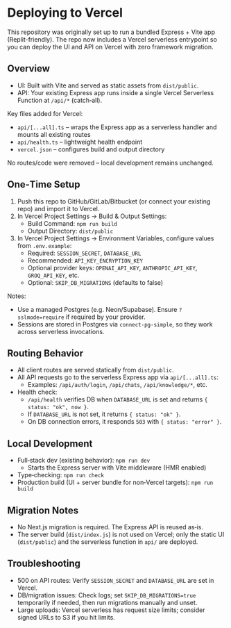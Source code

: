 # Deploying to Vercel

This repository was originally set up to run a bundled Express + Vite app (Replit-friendly).
The repo now includes a Vercel serverless entrypoint so you can deploy the UI and API on Vercel with zero framework migration.

## Overview

- UI: Built with Vite and served as static assets from `dist/public`.
- API: Your existing Express app runs inside a single Vercel Serverless Function at `/api/*` (catch‑all).

Key files added for Vercel:

- `api/[...all].ts` – wraps the Express app as a serverless handler and mounts all existing routes
- `api/health.ts` – lightweight health endpoint
- `vercel.json` – configures build and output directory

No routes/code were removed – local development remains unchanged.

## One‑Time Setup

1. Push this repo to GitHub/GitLab/Bitbucket (or connect your existing repo) and import it to Vercel.
2. In Vercel Project Settings → Build & Output Settings:
   - Build Command: `npm run build`
   - Output Directory: `dist/public`
3. In Vercel Project Settings → Environment Variables, configure values from `.env.example`:
   - Required: `SESSION_SECRET`, `DATABASE_URL`
   - Recommended: `API_KEY_ENCRYPTION_KEY`
   - Optional provider keys: `OPENAI_API_KEY`, `ANTHROPIC_API_KEY`, `GROQ_API_KEY`, etc.
   - Optional: `SKIP_DB_MIGRATIONS` (defaults to false)

Notes:

- Use a managed Postgres (e.g. Neon/Supabase). Ensure `?sslmode=require` if required by your provider.
- Sessions are stored in Postgres via `connect-pg-simple`, so they work across serverless invocations.

## Routing Behavior

- All client routes are served statically from `dist/public`.
- All API requests go to the serverless Express app via `api/[...all].ts`:
  - Examples: `/api/auth/login`, `/api/chats`, `/api/knowledge/*`, etc.
- Health check:
  - `/api/health` verifies DB when `DATABASE_URL` is set and returns `{ status: "ok", now }`.
  - If `DATABASE_URL` is not set, it returns `{ status: "ok" }`.
  - On DB connection errors, it responds `503` with `{ status: "error" }`.

## Local Development

- Full‑stack dev (existing behavior): `npm run dev`
  - Starts the Express server with Vite middleware (HMR enabled)
- Type‑checking: `npm run check`
- Production build (UI + server bundle for non‑Vercel targets): `npm run build`

## Migration Notes

- No Next.js migration is required. The Express API is reused as‑is.
- The server build (`dist/index.js`) is not used on Vercel; only the static UI (`dist/public`) and the serverless function in `api/` are deployed.

## Troubleshooting

- 500 on API routes: Verify `SESSION_SECRET` and `DATABASE_URL` are set in Vercel.
- DB/migration issues: Check logs; set `SKIP_DB_MIGRATIONS=true` temporarily if needed, then run migrations manually and unset.
- Large uploads: Vercel serverless has request size limits; consider signed URLs to S3 if you hit limits.
